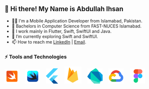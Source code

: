 ## 👋 Hi there! My Name is Abdullah Ihsan

- 👨‍💻 I'm a Mobile Application Developer from Islamabad, Pakistan.
- 🏫 Bachelors in Computer Science from FAST-NUCES Islamabad.
- 👀 I work mainly in Flutter, Swift, SwiftUI and Java.
- 🚀 I’m currently exploring Swift and SwiftUI.
- 📫 How to reach me [LinkedIn](https://www.linkedin.com/in/abdullah-ihsan-187aa819b/) | [Email](mailto:abdullah.ihsan3@gmail.com).

### ⚡ Tools and Technologies

<p>
  <img src="swift.svg" width="48"/>
  &nbsp; &nbsp;
  <img src="swiftui.svg" width="48"/>
  &nbsp; &nbsp;
  <img src="flutter-logo.svg" width="40"/>
  &nbsp; &nbsp;
  <img src="firebase.svg" width="56"/>
  &nbsp; &nbsp;
  <img src="dart.svg" width="50"/>
  &nbsp; &nbsp;
  <img src="gcp.svg" width="50"/>
  &nbsp; &nbsp;
  <img src="figma.svg" width="50"/>
  &nbsp; &nbsp;
</p>
